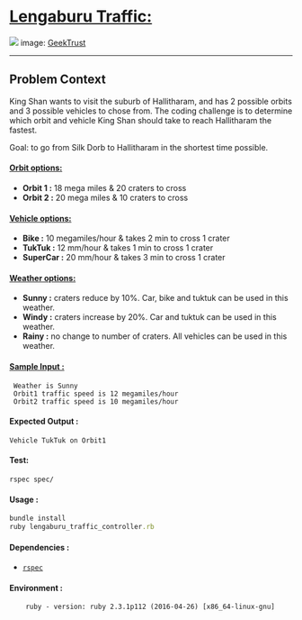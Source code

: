# [Lengaburu Traffic:](https://www.geektrust.in/coding-problem/backend/traffic)
![](https://www.geektrust.in/assets/images/problem-set3-1-popup.jpg)
image: [GeekTrust](www.geektrust.in)
- - -
## Problem Context
King Shan wants to visit the suburb of Hallitharam, and has 2 possible orbits and 3 possible vehicles to chose from. The coding challenge is to determine which orbit and vehicle King Shan should take to reach Hallitharam the fastest.

Goal: to go from Silk Dorb to Hallitharam in the shortest time possible.

#### [Orbit options:](https://github.com/deoxilix/LengaburuTraffic/models/orbit.rb)
+ **Orbit 1 :** 18 mega miles & 20 craters to cross
+ **Orbit 2 :** 20 mega miles & 10 craters to cross
#### [Vehicle options:](https://github.com/deoxilix/LengaburuTraffic/models/vehicle.rb)
+ **Bike :** 10 megamiles/hour & takes 2 min to cross 1 crater
+ **TukTuk :** 12 mm/hour & takes 1 min to cross 1 crater
+ **SuperCar :** 20 mm/hour & takes 3 min to cross 1 crater
#### [Weather options:](https://github.com/deoxilix/LengaburuTraffic/models/weather.rb)
+ **Sunny :** craters reduce by 10%. Car, bike and tuktuk can be used in this weather.
+ **Windy :** craters increase by 20%. Car and tuktuk can be used in this weather.
+ **Rainy :**  no change to number of craters. All vehicles can be used in this weather.

#### [Sample Input :](https://github.com/deoxilix/LengaburuTraffic/input.txt)
```
 Weather is Sunny
 Orbit1 traffic speed is 12 megamiles/hour
 Orbit2 traffic speed is 10 megamiles/hour
```

#### Expected Output :
```
Vehicle TukTuk on Orbit1
```
#### Test:
```
rspec spec/
```

#### Usage :
```ruby
bundle install
ruby lengaburu_traffic_controller.rb
```

#### Dependencies :
+ [`rspec`](https://github.com/rspec/rspec)

#### Environment :
```
    ruby - version: ruby 2.3.1p112 (2016-04-26) [x86_64-linux-gnu]
```
